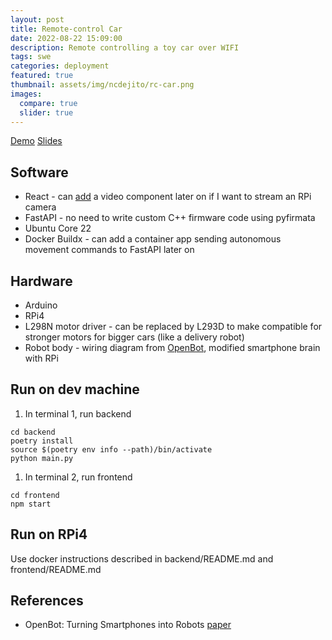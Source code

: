 ```yaml
---
layout: post
title: Remote-control Car
date: 2022-08-22 15:09:00
description: Remote controlling a toy car over WIFI
tags: swe
categories: deployment
featured: true
thumbnail: assets/img/ncdejito/rc-car.png
images:
  compare: true
  slider: true
---
```


[Demo](https://github.com/ncdejito/rc-car#rc-car)
[Slides](https://docs.google.com/presentation/d/17wFwVlKF1D_NscSUBPYH9krASz1FbHIXqXnrGH6hF3k/edit#slide=id.p)

## Software
* React - can [add](https://www.youtube.com/watch?v=A3nw2M47K50&t=1555s) a video component later on if I want to stream an RPi camera
* FastAPI - no need to write custom C++ firmware code using pyfirmata
* Ubuntu Core 22
* Docker Buildx - can add a container app sending autonomous movement commands to FastAPI later on

## Hardware
* Arduino
* RPi4
* L298N motor driver - can be replaced by L293D to make compatible for stronger motors for bigger cars (like a delivery robot)
* Robot body - wiring diagram from [OpenBot](https://github.com/isl-org/OpenBot/tree/master/body/diy#option-1-diy), modified smartphone brain with RPi

## Run on dev machine
1. In terminal 1, run backend
```
cd backend
poetry install
source $(poetry env info --path)/bin/activate
python main.py
```

1. In terminal 2, run frontend
```
cd frontend
npm start
```

## Run on RPi4
Use docker instructions described in backend/README.md and frontend/README.md

## References
* OpenBot: Turning Smartphones into Robots [paper](https://arxiv.org/abs/2008.10631)